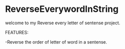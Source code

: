 # ReverseEverywordInString
welcome to my Reverse every letter of sentense project.

FEATURES:

-Reverse the order of letter of word in a sentense.
